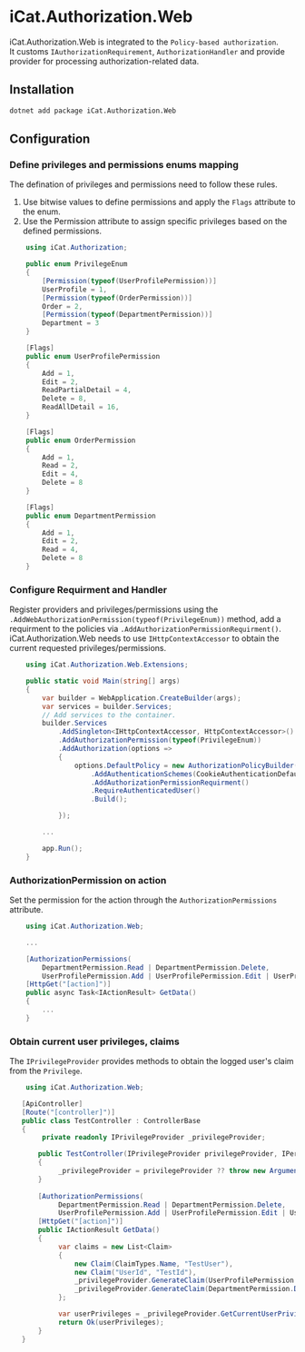 # iCat.Authorization.Web

iCat.Authorization.Web is integrated to the `Policy-based authorization`.<br>
It customs `IAuthorizationRequirement`, `AuthorizationHandler` and provide provider for processing authorization-related data.

## Installation
```bash
dotnet add package iCat.Authorization.Web
```

## Configuration

### Define privileges and permissions enums mapping

The defination of privileges and permissions need to follow these rules.

1. Use bitwise values to define permissions and apply the `Flags` attribute to the enum.
2. Use the Permission attribute to assign specific privileges based on the defined permissions.

```C#
    using iCat.Authorization;
```

```C#
    public enum PrivilegeEnum
    {
        [Permission(typeof(UserProfilePermission))]
        UserProfile = 1,
        [Permission(typeof(OrderPermission))]
        Order = 2,
        [Permission(typeof(DepartmentPermission))]
        Department = 3
    }

    [Flags]
    public enum UserProfilePermission
    {
        Add = 1,
        Edit = 2,
        ReadPartialDetail = 4,
        Delete = 8,
        ReadAllDetail = 16,
    }

    [Flags]
    public enum OrderPermission
    {
        Add = 1,
        Read = 2,
        Edit = 4,
        Delete = 8
    }

    [Flags]
    public enum DepartmentPermission
    {
        Add = 1,
        Edit = 2,
        Read = 4,
        Delete = 8
    }
```

### Configure Requirment and Handler

Register providers and privileges/permissions using the `.AddWebAuthorizationPermission(typeof(PrivilegeEnum))` method, add a requirment to the policies via `.AddAuthorizationPermissionRequirment()`.<br>
iCat.Authorization.Web needs to use `IHttpContextAccessor` to obtain the current requested privileges/permissions.

```C#
    using iCat.Authorization.Web.Extensions;
```

```C#
    public static void Main(string[] args)
    {
        var builder = WebApplication.CreateBuilder(args);
        var services = builder.Services;
        // Add services to the container.
        builder.Services
            .AddSingleton<IHttpContextAccessor, HttpContextAccessor>()
            .AddAuthorizationPermission(typeof(PrivilegeEnum))
            .AddAuthorization(options =>
            {
                options.DefaultPolicy = new AuthorizationPolicyBuilder()
                    .AddAuthenticationSchemes(CookieAuthenticationDefaults.AuthenticationScheme, "Bearer")
                    .AddAuthorizationPermissionRequirment()
                    .RequireAuthenticatedUser()
                    .Build();

            });

        ...

        app.Run();
    }
```

### AuthorizationPermission on action

Set the permission for the action through the `AuthorizationPermissions` attribute.

```C#
    using iCat.Authorization.Web;
```

```C#
    ...

    [AuthorizationPermissions(
        DepartmentPermission.Read | DepartmentPermission.Delete,
        UserProfilePermission.Add | UserProfilePermission.Edit | UserProfilePermission.Read)]
    [HttpGet("[action]")]
    public async Task<IActionResult> GetData()
    {
        ...
    }
```

### Obtain current user privileges, claims

The `IPrivilegeProvider` provides methods to obtain the logged user's claim from the `Privilege`. <br>


```C#
    using iCat.Authorization.Web;
```


```C#
   [ApiController]
   [Route("[controller]")]
   public class TestController : ControllerBase
   {
        private readonly IPrivilegeProvider _privilegeProvider;

       public TestController(IPrivilegeProvider privilegeProvider, IPermissionProvider permissionProvider)
       {
            _privilegeProvider = privilegeProvider ?? throw new ArgumentNullException(nameof(privilegeProvider));
       }
       
       [AuthorizationPermissions(
            DepartmentPermission.Read | DepartmentPermission.Delete,
            UserProfilePermission.Add | UserProfilePermission.Edit | UserProfilePermission.ReadPartialDetail)]
       [HttpGet("[action]")]
       public IActionResult GetData()
       {
            var claims = new List<Claim>
            {
                new Claim(ClaimTypes.Name, "TestUser"),
                new Claim("UserId", "TestId"),
                _privilegeProvider.GenerateClaim(UserProfilePermission.Add | UserProfilePermission.ReadAllDetail),
                _privilegeProvider.GenerateClaim(DepartmentPermission.Delete),
            };

            var userPrivileges = _privilegeProvider.GetCurrentUserPrivileges();
            return Ok(userPrivileges);
       }
   }
```